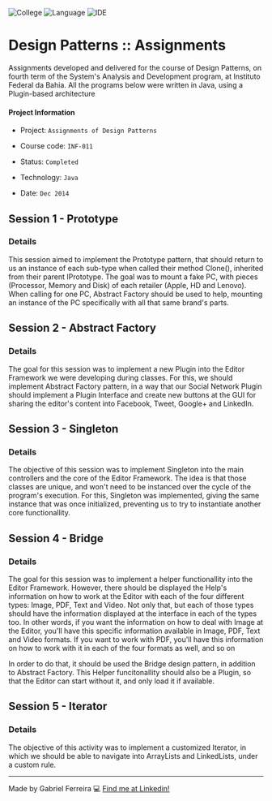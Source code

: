 ![College](https://img.shields.io/badge/College-IFBA-green)
![Language](https://img.shields.io/badge/Language-Java-orange)
![IDE](https://img.shields.io/badge/IDE-Netbeans-lightblue)


# Design Patterns :: Assignments
Assignments developed and delivered for the course of Design Patterns, on fourth term of the System's Analysis and Development program, at Instituto Federal da Bahia. All the programs below were written in Java, using a Plugin-based architecture

#### Project Information
- Project: ``Assignments of Design Patterns``
&nbsp;

- Course code: ``INF-011``
&nbsp;

- Status: ``Completed``
&nbsp;

- Technology: ``Java``
&nbsp;

- Date: ``Dec 2014``
&nbsp;

## Session 1 - Prototype
### Details
This session aimed to implement the Prototype pattern, that should return to us an instance of each sub-type when called their method Clone(), inherited from their parent IPrototype. The goal was to mount a fake PC, with pieces (Processor, Memory and Disk) of each retailer (Apple, HD and Lenovo). When calling for one PC, Abstract Factory should be used to help, mounting an instance of the PC specifically with all that same brand's parts.

## Session 2 - Abstract Factory
### Details
The goal for this session was to implement a new Plugin into the Editor Framework we were developing during classes. For this, we should implement Abstract Factory pattern, in a way that our Social Network Plugin should implement a Plugin Interface and create new buttons at the GUI for sharing the editor's content into Facebook, Tweet, Google+ and LinkedIn.

## Session 3 - Singleton
### Details
The objective of this session was to implement Singleton into the main controllers and the core of the Editor Framework. The idea is that those classes are unique, and won't need to be instanced over the cycle of the program's execution. For this, Singleton was implemented, giving the same instance that was once initialized, preventing us to try to instantiate another core functionallity.

## Session 4 - Bridge
### Details
The goal for this session was to implement a helper functionallity into the Editor Framework. However, there should be displayed the Help's information on how to work at the Editor with each of the four different types: Image, PDF, Text and Video. Not only that, but each of those types should have the information displayed at the interface in each of the types too. In other words, if you want the information on how to deal with Image at the Editor, you'll have this specific information available in Image, PDF, Text and Video formats. If you want to work with PDF, you'll have this information on how to work with it in each of the four formats as well, and so on

In order to do that, it should be used the Bridge design pattern, in addition to Abstract Factory. This Helper funcitonallity should also be a Plugin, so that the Editor can start without it, and only load it if available.

## Session 5 - Iterator
### Details
The objective of this activity was to implement a customized Iterator, in which we should be able to navigate into ArrayLists and LinkedLists, under a custom rule.


--- 
Made by Gabriel Ferreira :computer: [Find me at Linkedin!](https://www.linkedin.com/in/gabriel-f-sousa/)
